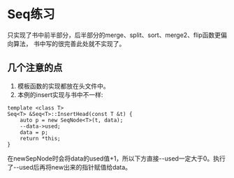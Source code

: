 # Seq练习

只实现了书中前半部分，后半部分的merge、split、sort、merge2、flip函数更偏向算法，
书中写的很完善此处就不实现了。

## 几个注意的点

1. 模板函数的实现都放在头文件中。
2. 本例的insert实现与书中不一样:
```
template <class T>
Seq<T> &Seq<T>::InsertHead(const T &t) {
    auto p = new SeqNode<T>(t, data);
    --data->used;
    data = p;
    return *this;
}
```
在newSepNode时会将data的used值+1，所以下方直接--used一定大于0。执行了--used后再将new出来的指针赋值给data。
